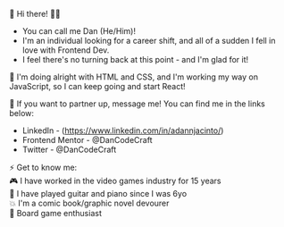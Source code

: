 👋 Hi there! 👨‍💻

 - You can call me Dan (He/Him)!
 - I'm an individual looking for a career shift, and all of a sudden I fell in love with Frontend Dev. 
 - I feel there's no turning back at this point - and I'm glad for it!

🌱 I'm doing alright with HTML and CSS, and I'm working my way on JavaScript, so I can keep going and start React!

💞️ If you want to partner up, message me! You can find me in the links below:
 - LinkedIn - (https://www.linkedin.com/in/adannjacinto/)
 - Frontend Mentor - @DanCodeCraft
 - Twitter - @DanCodeCraft

⚡ Get to know me: <br>
🎮 I have worked in the video games industry for 15 years <br>
🎸 I have played guitar and piano since I was 6yo <br>
💥 I'm a comic book/graphic novel devourer <br>
🎲 Board game enthusiast
